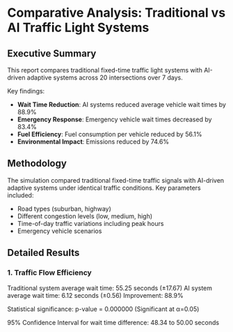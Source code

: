 # Comparative Analysis: Traditional vs AI Traffic Light Systems

## Executive Summary

This report compares traditional fixed-time traffic light systems with AI-driven adaptive systems across 20 intersections over 7 days.

Key findings:
- **Wait Time Reduction**: AI systems reduced average vehicle wait times by 88.9%
- **Emergency Response**: Emergency vehicle wait times decreased by 83.4%
- **Fuel Efficiency**: Fuel consumption per vehicle reduced by 56.1%
- **Environmental Impact**: Emissions reduced by 74.6%

## Methodology

The simulation compared traditional fixed-time traffic signals with AI-driven adaptive systems under identical traffic conditions.
Key parameters included:
- Road types (suburban, highway)
- Different congestion levels (low, medium, high)
- Time-of-day traffic variations including peak hours
- Emergency vehicle scenarios

## Detailed Results

### 1. Traffic Flow Efficiency

Traditional system average wait time: 55.25 seconds (±17.67)
AI system average wait time: 6.12 seconds (±0.56)
Improvement: 88.9%

Statistical significance: p-value = 0.000000 (Significant at α=0.05)

95% Confidence Interval for wait time difference: 48.34 to 50.00 seconds